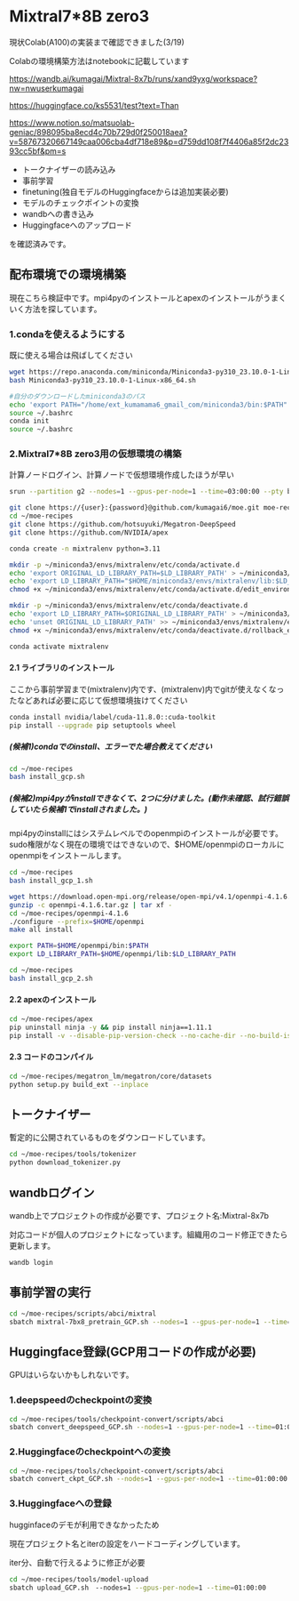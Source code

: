 # Mixtral7*8B zero3
現状Colab(A100)の実装まで確認できました(3/19)

Colabの環境構築方法はnotebookに記載しています

https://wandb.ai/kumagai/Mixtral-8x7b/runs/xand9yxg/workspace?nw=nwuserkumagai

https://huggingface.co/ks5531/test?text=Than

https://www.notion.so/matsuolab-geniac/898095ba8ecd4c70b729d0f250018aea?v=58767320667149caa006cba4df718e89&p=d759dd108f7f4406a85f2dc2393cc5bf&pm=s

* トークナイザーの読み込み
* 事前学習
* finetuning(独自モデルのHuggingfaceからは追加実装必要)
* モデルのチェックポイントの変換
* wandbへの書き込み
* Huggingfaceへのアップロード

を確認済みです。

## 配布環境での環境構築

現在こちら検証中です。mpi4pyのインストールとapexのインストールがうまくいく方法を探しています。

### 1.condaを使えるようにする
既に使える場合は飛ばしてください

```bash
wget https://repo.anaconda.com/miniconda/Miniconda3-py310_23.10.0-1-Linux-x86_64.sh
bash Miniconda3-py310_23.10.0-1-Linux-x86_64.sh

#自分のダウンロードしたminiconda3のパス
echo 'export PATH="/home/ext_kumamama6_gmail_com/miniconda3/bin:$PATH"' >> ~/.bashrc
source ~/.bashrc
conda init
source ~/.bashrc
```

### 2.Mixtral7*8B zero3用の仮想環境の構築

計算ノードログイン、計算ノードで仮想環境作成したほうが早い
```bash
srun --partition g2 --nodes=1 --gpus-per-node=1 --time=03:00:00 --pty bash -i
```

```bash
git clone https://{user}:{password}@github.com/kumagai6/moe.git moe-recipes
cd ~/moe-recipes
git clone https://github.com/hotsuyuki/Megatron-DeepSpeed
git clone https://github.com/NVIDIA/apex
```

```bash
conda create -n mixtralenv python=3.11

mkdir -p ~/miniconda3/envs/mixtralenv/etc/conda/activate.d
echo 'export ORIGINAL_LD_LIBRARY_PATH=$LD_LIBRARY_PATH' > ~/miniconda3/envs/mixtralenv/etc/conda/activate.d/edit_environment_variable.sh
echo 'export LD_LIBRARY_PATH="$HOME/miniconda3/envs/mixtralenv/lib:$LD_LIBRARY_PATH"' >> ~/miniconda3/envs/mixtralenv/etc/conda/activate.d/edit_environment_variable.sh
chmod +x ~/miniconda3/envs/mixtralenv/etc/conda/activate.d/edit_environment_variable.sh

mkdir -p ~/miniconda3/envs/mixtralenv/etc/conda/deactivate.d
echo 'export LD_LIBRARY_PATH=$ORIGINAL_LD_LIBRARY_PATH' > ~/miniconda3/envs/mixtralenv/etc/conda/deactivate.d/rollback_environment_variable.sh
echo 'unset ORIGINAL_LD_LIBRARY_PATH' >> ~/miniconda3/envs/mixtralenv/etc/conda/deactivate.d/rollback_environment_variable.sh
chmod +x ~/miniconda3/envs/mixtralenv/etc/conda/deactivate.d/rollback_environment_variable.sh

conda activate mixtralenv
```

#### 2.1 ライブラリのインストール
ここから事前学習まで(mixtralenv)内です、(mixtralenv)内でgitが使えなくなったなどあれば必要に応じて仮想環境抜けてください

```bash
conda install nvidia/label/cuda-11.8.0::cuda-toolkit
pip install --upgrade pip setuptools wheel
```
##### (候補1)condaでのinstall、エラーでた場合教えてください
```bash
cd ~/moe-recipes
bash install_gcp.sh
```

##### (候補2)mpi4pyがinstallできなくて、2つに分けました。(動作未確認、試行錯誤していたら候補1でinstallされました。)
mpi4pyのinstallにはシステムレベルでのopenmpiのインストールが必要です。sudo権限がなく現在の環境ではできないので、$HOME/openmpiのローカルにopenmpiをインストールします。
```bash
cd ~/moe-recipes
bash install_gcp_1.sh

wget https://download.open-mpi.org/release/open-mpi/v4.1/openmpi-4.1.6.tar.gz
gunzip -c openmpi-4.1.6.tar.gz | tar xf -
cd ~/moe-recipes/openmpi-4.1.6
./configure --prefix=$HOME/openmpi
make all install

export PATH=$HOME/openmpi/bin:$PATH
export LD_LIBRARY_PATH=$HOME/openmpi/lib:$LD_LIBRARY_PATH

cd ~/moe-recipes
bash install_gcp_2.sh
```

#### 2.2 apexのインストール
```bash
cd ~/moe-recipes/apex
pip uninstall ninja -y && pip install ninja==1.11.1
pip install -v --disable-pip-version-check --no-cache-dir --no-build-isolation --config-settings "--build-option=--cpp_ext" --config-settings "--build-option=--cuda_ext" ./
```

#### 2.3 コードのコンパイル
```bash
cd ~/moe-recipes/megatron_lm/megatron/core/datasets
python setup.py build_ext --inplace
```

## トークナイザー
暫定的に公開されているものをダウンロードしています。
```bash
cd ~/moe-recipes/tools/tokenizer
python download_tokenizer.py
```

## wandbログイン
wandb上でプロジェクトの作成が必要です、プロジェクト名:Mixtral-8x7b

対応コードが個人のプロジェクトになっています。組織用のコード修正できたら更新します。
```bash
wandb login
```


## 事前学習の実行
```bash
cd ~/moe-recipes/scripts/abci/mixtral
sbatch mixtral-7bx8_pretrain_GCP.sh --nodes=1 --gpus-per-node=1 --time=06:00:00
```

## Huggingface登録(GCP用コードの作成が必要)
GPUはいらないかもしれないです。
### 1.deepspeedのcheckpointの変換
```bash
cd ~/moe-recipes/tools/checkpoint-convert/scripts/abci
sbatch convert_deepspeed_GCP.sh --nodes=1 --gpus-per-node=1 --time=01:00:00
```
### 2.Huggingfaceのcheckpointへの変換
```bash
cd ~/moe-recipes/tools/checkpoint-convert/scripts/abci
sbatch convert_ckpt_GCP.sh --nodes=1 --gpus-per-node=1 --time=01:00:00
```
### 3.Huggingfaceへの登録
hugginfaceのデモが利用できなかったため

現在プロジェクト名とiterの設定をハードコーディングしています。

iter分、自動で行えるように修正が必要

```bash
cd ~/moe-recipes/tools/model-upload
sbatch upload_GCP.sh　--nodes=1 --gpus-per-node=1 --time=01:00:00
```

